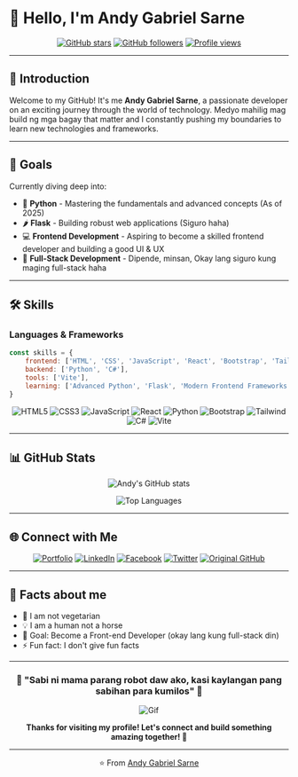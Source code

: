 # 👋 Hello, I'm Andy Gabriel Sarne

<div align="center">
  
[![GitHub stars](https://img.shields.io/github/stars/arc-andy-dev?style=social)](https://github.com/arc-andy-dev)
[![GitHub followers](https://img.shields.io/github/followers/arc-andy-dev?style=social)](https://github.com/arc-andy-dev)
[![Profile views](https://komarev.com/ghpvc/?username=arc-andy-dev&color=brightgreen&style=flat-square)](https://github.com/arc-andy-dev)

</div>

---

## 🚀 Introduction

Welcome to my GitHub! It's me **Andy Gabriel Sarne**, a passionate developer on an exciting journey through the world of technology. Medyo mahilig mag build ng mga bagay that matter and I constantly pushing my boundaries to learn new technologies and frameworks.

---

## 🎯 Goals

Currently diving deep into:
- 🐍 **Python** - Mastering the fundamentals and advanced concepts (As of 2025)
- 🌶️ **Flask** - Building robust web applications (Siguro haha)
- 💻 **Frontend Development** - Aspiring to become a skilled frontend developer and building a good UI & UX
- 🔄 **Full-Stack Development** - Dipende, minsan, Okay lang siguro kung maging full-stack haha

---

## 🛠️ Skills

### Languages & Frameworks
```javascript
const skills = {
    frontend: ['HTML', 'CSS', 'JavaScript', 'React', 'Bootstrap', 'Tailwindcss'],
    backend: ['Python', 'C#'],
    tools: ['Vite'],
    learning: ['Advanced Python', 'Flask', 'Modern Frontend Frameworks']
}
```

<div align="center">

![HTML5](https://img.shields.io/badge/HTML5-E34F26?style=for-the-badge&logo=html5&logoColor=white)
![CSS3](https://img.shields.io/badge/CSS3-1572B6?style=for-the-badge&logo=css3&logoColor=white)
![JavaScript](https://img.shields.io/badge/JavaScript-F7DF1E?style=for-the-badge&logo=javascript&logoColor=black)
![React](https://img.shields.io/badge/React-20232A?style=for-the-badge&logo=react&logoColor=61DAFB)
![Python](https://img.shields.io/badge/Python-3776AB?style=for-the-badge&logo=python&logoColor=white)
![Bootstrap](https://img.shields.io/badge/Bootstrap-563D7C?style=for-the-badge&logo=bootstrap&logoColor=white)
![Tailwind](https://img.shields.io/badge/Tailwind_CSS-38B2AC?style=for-the-badge&logo=tailwind-css&logoColor=white)
![C#](https://img.shields.io/badge/C%23-239120?style=for-the-badge&logo=c-sharp&logoColor=white)
![Vite](https://img.shields.io/badge/Vite-646CFF?style=for-the-badge&logo=vite&logoColor=white)

</div>

---

## 📊 GitHub Stats

<div align="center">

![Andy's GitHub stats](https://github-readme-stats.vercel.app/api?username=arc-andy-dev&show_icons=true&theme=radical&count_private=true)

![Top Languages](https://github-readme-stats.vercel.app/api/top-langs/?username=arc-andy-dev&layout=compact&theme=radical)

</div>

---

## 🌐 Connect with Me

<div align="center">

[![Portfolio](https://img.shields.io/badge/Portfolio-000000?style=for-the-badge&logo=portfolio&logoColor=white)](https://portfolio-v2-ecru-phi.vercel.app)
[![LinkedIn](https://img.shields.io/badge/LinkedIn-0077B5?style=for-the-badge&logo=linkedin&logoColor=white)](https://linkedin.com/in/andy-sarne)
[![Facebook](https://img.shields.io/badge/Facebook-1877F2?style=for-the-badge&logo=facebook&logoColor=white)](https://www.facebook.com/sarneandy636)
[![Twitter](https://img.shields.io/badge/Twitter-1DA1F2?style=for-the-badge&logo=twitter&logoColor=white)](https://x.com/auvrry)
[![Original GitHub](https://img.shields.io/badge/Original_GitHub-100000?style=for-the-badge&logo=github&logoColor=white)](https://github.com/Auvryy)

</div>

---

## 🎨 Facts about me

- 🌱 I am not vegetarian
- 💡 I am a human not a horse
- 🎯 Goal: Become a Front-end Developer (okay lang kung full-stack din)
- ⚡ Fun fact: I don't give fun facts

---

<div align="center">

### 💫 "Sabi ni mama parang robot daw ako, kasi kaylangan pang sabihan para kumilos" 💫

![Gif](https://media3.giphy.com/media/v1.Y2lkPTc5MGI3NjExeGFrdHB5a2gzY2xxMjMxN3h6cHM3ajljaG94MWFvamhkeGFmdmd1ZiZlcD12MV9pbnRlcm5hbF9naWZfYnlfaWQmY3Q9Zw/Hw0wIr1YL75VC/giphy.gif)

**Thanks for visiting my profile! Let's connect and build something amazing together! 🚀**

</div>

---

<div align="center">

⭐️ From [Andy Gabriel Sarne](https://github.com/arc-andy-dev)

</div>
